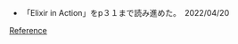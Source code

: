 - 「Elixir in Action」をp３１まで読み進めた。　2022/04/20

[Reference](https://www.manning.com/books/elixir-in-action-second-edition)
